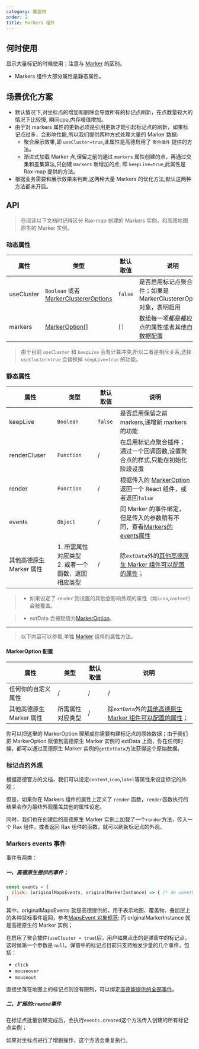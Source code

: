 ```yaml
---
category: 覆盖物
order: 2
title: Markers 组件
---
```



## 何时使用

显示大量标记的时候使用；注意与 [Marker](/components/marker) 的区别。

+ Markers 组件大部分属性是静态属性。


## 场景优化方案

+ 默认情况下,对坐标点的增加和删除会导致所有的标记点刷新，在点数量较大的情况下比较慢, 瞬间cpu,内存峰值增加。
+ 由于对 markers 属性的更新必须是引用更新才能引起标记点的刷新，如果标记点过多，会影响性能,所以我们提供两种方式处理大量的 Marker 数据:
  - 聚合展示效果,即 `useCluster=true`,此属性是高德启用了 `聚合插件` 提供的方法。
  - 渐进式加载 Marker 点,保留之前的通过 `markers` 属性创建的点，再通过交集和差集算法,只创建 `markers` 新增加的点, 即 `keepLive=true`,此属性是 Rax-map 提供的方法。
+ 根据业务需要和展示效果来判断,这两种大量 Markers 的优化方法,默认这两种方法都未开启。

## API

> 在阅读以下文档时记得区分 Rax-map 创建的 Markers 实例，和高德地图原生的 Marker 实例。

### 动态属性

| 属性       | 类型 | 默认取值 | 说明 |
|------------|-----------|---------|---------------------|
| useCluster | `Boolean` 或者 [MarkerClustererOptions](http://lbs.amap.com/api/javascript-api/reference/plugin#AMap.MarkerClusterer) | `false` | 是否启用标记点聚合插件；如果是MarkerClustererOptions对象，表明启用 |
| markers  | [MarkerOption\[\]](#MarkerOption-配置) | `[]` | 数组每一项都是都应标记点的属性或者其他自定义数据配置 |

> 由于目前 `useCluster` 和 `keepLive` 会有计算冲突,所以二者是相斥关系,选择 `useCluster=true` 会替换掉 `keepLive=true` 的功能。

### 静态属性

| 属性 | 类型 | 默认取值 | 说明 |
|------|-----|------|-----|
| keepLive | `Boolean` | `false` | 是否启用保留之前 markers,递增新 markers 的功能 |
| renderCluser | `Function` | / | 在启用标记点聚合插件；通过一个回调函数,设置聚合点的样式,只能在初始化阶段设置 |
| render | `Function` | /  | 根据传入的 [MarkerOption](#MarkerOption-配置) 返回一个 React 组件，或者返回`false`  |
| events  | `Object` | / | 同 Marker 的事件绑定，但是传入的参数稍有不同，查看[Markers的events属性](#Markers-events-事件) |
| 其他高德原生 Marker 属性 | 1. 所需属性对应类型<br/>2. 或者一个函数，返回相应类型 | / | 除`extData`外的[其他高德原生 Marker 组件可以配置的属性](http://lbs.amap.com/api/javascript-api/reference/overlay#Marker)；  |

> + 如果设定了 `render` 则设置的其他会影响外观的属性（如`icon`,`content`）会被覆盖。

> + extData 会被赋值为[MarkerOption](#MarkerOption-配置)。



---

> 以下内容可以参看,单独 [Marker](/components/marker) 组件的属性方法。

#### MarkerOption 配置

| 属性 | 类型 | 默认取值 | 说明 |
|------|-----|------|-----|
| 任何你的自定义属性 | / | / | / |
| 其他高德原生 Marker 属性 | 所需属性对应类型 | / | 除`extData`外的[其他高德原生 Marker 组件可以配置的属性](http://lbs.amap.com/api/javascript-api/reference/overlay#Marker)；  |

你可以把这里的 MarkerOption 理解成你需要构建标记点的原始数据；由于我们把 MarkerOption 赋值到高德原生 Marker 实例的 extData 上面，你在任何时候，都可以通过高德原生 Marker 实例的`getExtData`方法获得这个原始数据。


### 标记点的外观

根据高德官方的文档，我们可以设定`content`,`icon`,`label`等属性来设定标记的外观；

但是，如果你在 Markers 组件的属性上定义了 `render` 函数，`render`函数执行的结果会作为最终外观覆盖其他的属性设定。

同时，我们也在创建后的高德原生 Marker 实例上加载了一个`render`方法，传入一个 Rax 组件，或者返回 Rax 组件的函数，就可以刷新标记点的外观。


### Markers events 事件

事件有两类：

##### 一、高德原生提供的事件；

```jsx
const events = {
  click: (originalMapsEvents, originalMarkerInstance) => { /* do something */}
}
```

其中，originalMapsEvents 就是高德提供的，用于表示地图、覆盖物、叠加层上的各种鼠标事件返回，参考[MapsEvent 对象规范](http://lbs.amap.com/api/javascript-api/reference/event#MapsEvent);
而 originalMarkerInstance 就是高德原生的 Marker 实例；


在启用了聚合插件(`useCluster = true`)后，用户如果点击的是弹窗中的标记点，这时候第一个参数是 `null`。弹窗中的标记点目前只支持触发少量的几个事件，包括：

+ `click`
+ `mouseover` 
+ `mouseout`

直接坐落在地图上的标记点则没有限制，可以绑定[高德能提供的全部事件](http://lbs.amap.com/api/javascript-api/reference/overlay#Marker)。
  
  
##### 二、扩展的`created`事件

在标记点批量创建完成后，会执行`events.created`这个方法传入创建的所有标记点实例；

如果对坐标点进行了增删操作，这个方法会重复执行。
